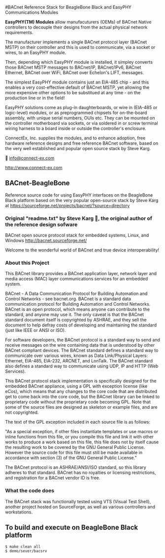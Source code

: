#BACnet Reference Stack for BeagleBone Black and EasyPHY Communications Modules

**EasyPHY(TM) Modules** allow manufacuturers (OEMs) of BACnet Native controllers to decouple their designs 
from the actual physical network requirements.

The manufacturer implements a single BACnet protocol layer (BACnet MSTP) on their controller and this 
is used to communicate, via a socket or wires, to an EasyPHY module.

Then, depending which EasyPHY module is installed, it simpley converts those BACnet MSTP messages to 
BACnet/IP, BACnet/IPv6, BACnet Ethernet, BACnet over WiFi, BACnet over Echelon's LIFT, messages.

The simplest EasyPHY module contains just an EIA-485 chip - and this enables a very cost-effective default
of BACnet MSTP, yet allowing the more expensive other options to be substitued at any time - on the 
production line or in the field!

EasyPHY solutions come as plug-in daughterboards, or wire in (EIA-485 or logic-level) modules, or as 
preprogrammed chipsets for on-the-board assembly, with unique serial numbers, OUIs etc. They can be 
mounted on the controller motherboard via sockets, or via soldered in or screw terminal wiring harness 
to a board inside or outside the controller's enclosure.

ConnectEx, Inc. supplies the modules, and to enhance adoption, free hardware reference designs and free
reference BACnet software, based on the very well established and popular open source stack by Steve 
Karg.

:email: info@connect-ex.com

http://www.connect-ex.com

## BACnet-BeagleBone

Reference source code for using EasyPHY interfaces on the BeagleBone Black platform based on the very
 popular open-source stack by Steve Karg at https://sourceforge.net/projects/bacnet/?source=directory 


### Original "readme.txt" by Steve Karg :clap:, the original author of the reference design sofware

BACnet open source protocol stack for embedded systems, Linux, and Windows http://bacnet.sourceforge.net/

Welcome to the wonderful world of BACnet and true device interoperability!

### About this Project


This BACnet library provides a BACnet application layer, network layer and media access (MAC) layer 
communications services for an embedded system.

BACnet - A Data Communication Protocol for Building Automation and Control Networks - see bacnet.org.
BACnet is a standard data communication protocol for Building Automation and Control Networks. BACnet 
is an open protocol, which means anyone can contribute to the standard, and anyone may use it. The only 
caveat is that the BACnet standard document itself is copyrighted by ASHRAE, and they sell the document 
to help defray costs of developing and maintaining the standard (just like IEEE or ANSI or ISO).

For software developers, the BACnet protocol is a standard way to send and receive messages on the wire 
containing data that is understood by other BACnet compliant devices. The BACnet standard defines a 
standard way to communicate over various wires, known as Data Link/Physical Layers: Ethernet, EIA-485, 
EIA-232, ARCNET, and LonTalk. The BACnet standard also defines a standard way to communicate using UDP, 
IP and HTTP (Web Services).

This BACnet protocol stack implementation is specifically designed for the embedded BACnet appliance, 
using a GPL with exception license (like eCos), which means that any changes to the core code that are
 distributed get to come back into the core code, but the BACnet library can be linked to proprietary 
 code without the proprietary code becoming GPL. Note that some of the source
files are designed as skeleton or example files, and are not copyrighted.

The text of the GPL exception included in each source file is as follows: 

"As a special exception, if other files instantiate templates or use macros or inline functions from 
this file, or you compile this file and link it with other works to produce a work based on this file,
this file does not by itself cause the resulting work to be covered by the GNU General Public License.
However the source code for this file must still be made available in accordance with section (3) of 
the GNU General Public License."

The BACnet protocol is an ASHRAE/ANSI/ISO standard, so this library adheres to that standard. BACnet 
has no royalties or licensing restrictions, and registration for a BACnet vendor ID is free.

### What the code does

The BACnet stack was functionally tested using VTS (Visual Test Shell), another project hosted on SourceForge,
as well as various controllers and workstations.


## To build and execute on BeagleBone Black platform

```
$ make clean all
$ demo/sever/bacsrv
```

